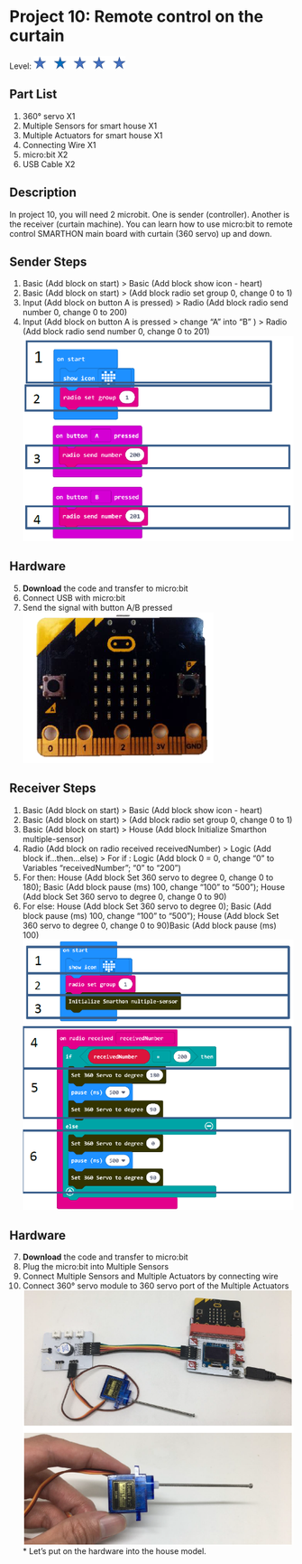 # Project 10:  Remote control on the curtain
Level: ![level](images/level5.png)
## Part List
1. 360° servo X1
2. Multiple Sensors for smart house X1
3. Multiple Actuators for smart house X1
4. Connecting Wire X1
5. micro:bit X2
6. USB Cable X2

## Description
In project 10, you will need 2 microbit. One is sender (controller). Another is the receiver (curtain machine). You can learn how to use micro:bit to remote control SMARTHON main board with curtain (360 servo) up and down.

## Sender Steps
1. Basic (Add block on start) > Basic (Add block show icon - heart)
2. Basic (Add block on start) > (Add block radio set group 0, change 0 to 1)
3. Input (Add block on button A is pressed) > Radio (Add block radio send number 0, change 0 to 200)
4. Input (Add block on button A is pressed > change “A” into “B” ) > Radio (Add block radio send number 0, change 0 to 201)
![auto_fit](images/P10_1.png)

## Hardware
5. **Download** the code and transfer to micro:bit
6. Connect USB with micro:bit
7. Send the signal with button A/B pressed
![auto_fit](images/P10_2.png)

## Receiver Steps
1. Basic (Add block on start) > Basic (Add block show icon - heart)
2. Basic (Add block on start) > (Add block radio set group 0, change 0 to 1)
3. Basic (Add block on start) > House (Add block Initialize Smarthon multiple-sensor)
4. Radio (Add block on radio received receivedNumber) > Logic (Add block if…then…else) > For if : Logic (Add block 0 = 0, change “0” to Variables “receivedNumber”; “0” to “200”)
5. For then: House (Add block Set 360 servo to degree 0, change 0 to 180); Basic (Add block pause (ms) 100, change “100” to “500”); House (Add block Set 360 servo to degree 0, change 0 to 90)
6. For else: House (Add block Set 360 servo to degree 0); Basic (Add block pause (ms) 100, change “100” to “500”); House (Add block Set 360 servo to degree 0, change 0 to 90)Basic (Add block pause (ms) 100)
![auto_fit](images/P10_3.png)

## Hardware
7. **Download** the code and transfer to micro:bit
8. Plug the micro:bit into Multiple Sensors
9. Connect Multiple Sensors and Multiple Actuators by connecting wire
10. Connect 360° servo module to 360 servo port of the Multiple Actuators
![auto_fit](images/P10_4.png)
<span id="remarks" >* Let’s put on the hardware into the house model. </span>
